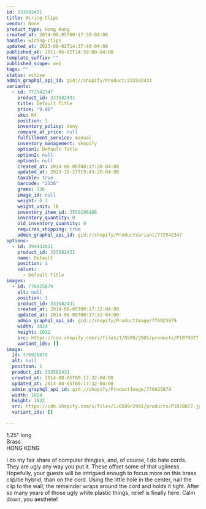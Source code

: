 ```yaml
---
id: 333582431
title: Wiring Clips
vendor: None
product_type: Hong Kong
created_at: 2014-08-05T00:17:30-04:00
handle: wiring-clips
updated_at: 2023-08-02T14:37:40-04:00
published_at: 2011-06-02T14:59:00-04:00
template_suffix: ""
published_scope: web
tags: ""
status: active
admin_graphql_api_id: gid://shopify/Product/333582431
variants:
  - id: 772542347
    product_id: 333582431
    title: Default Title
    price: "9.00"
    sku: K4
    position: 1
    inventory_policy: deny
    compare_at_price: null
    fulfillment_service: manual
    inventory_management: shopify
    option1: Default Title
    option2: null
    option3: null
    created_at: 2014-08-05T00:17:30-04:00
    updated_at: 2023-10-27T19:43:20-04:00
    taxable: true
    barcode: "2136"
    grams: 136
    image_id: null
    weight: 0.3
    weight_unit: lb
    inventory_item_id: 3550196166
    inventory_quantity: 0
    old_inventory_quantity: 0
    requires_shipping: true
    admin_graphql_api_id: gid://shopify/ProductVariant/772542347
options:
  - id: 394432811
    product_id: 333582431
    name: Default
    position: 1
    values:
      - Default Title
images:
  - id: 776925879
    alt: null
    position: 1
    product_id: 333582431
    created_at: 2014-08-05T00:17:32-04:00
    updated_at: 2014-08-05T00:17:32-04:00
    admin_graphql_api_id: gid://shopify/ProductImage/776925879
    width: 1024
    height: 1022
    src: https://cdn.shopify.com/s/files/1/0589/2901/products/P1070877.jpeg?v=1407212252
    variant_ids: []
image:
  id: 776925879
  alt: null
  position: 1
  product_id: 333582431
  created_at: 2014-08-05T00:17:32-04:00
  updated_at: 2014-08-05T00:17:32-04:00
  admin_graphql_api_id: gid://shopify/ProductImage/776925879
  width: 1024
  height: 1022
  src: https://cdn.shopify.com/s/files/1/0589/2901/products/P1070877.jpeg?v=1407212252
  variant_ids: []

---
```


1.25" long  
Brass  
HONG KONG  

I do my fair share of computer thingies, and, of course, I do hate cords. They are ugly any way you put it. These offset some of that ugliness. Hopefully, your guests will be intrigued enough to focus more on this brass clip/tie hybrid, than on the cord. Using the little hole in the center, nail the clip to the wall; the remainder wraps around the cord and holds it tight. After so many years of those ugly white plastic things, relief is finally here. Calm down, you aesthete!